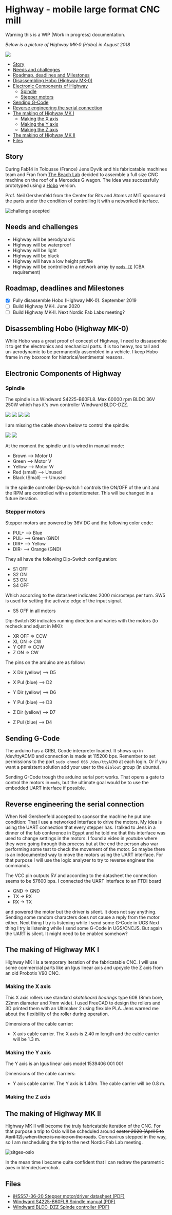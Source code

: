 # Highway - mobile large format CNC mill

Warning this is a WIP (Work in progress) documentation.

*Below is a picture of Highway MK-0 (Hobo) in August 2018*

![](./img/highwayfab14.jpg)


<!-- vim-markdown-toc GFM -->

* [Story](#story)
* [Needs and challenges](#needs-and-challenges)
* [Roadmap, deadlines and Milestones](#roadmap-deadlines-and-milestones)
* [Disassembling Hobo (Highway MK-0)](#disassembling-hobo-highway-mk-0)
* [Electronic Components of Highway](#electronic-components-of-highway)
	* [Spindle](#spindle)
	* [Stepper motors](#stepper-motors)
* [Sending G-Code](#sending-g-code)
* [Reverse engineering the serial connection](#reverse-engineering-the-serial-connection)
* [The making of Highway MK I](#the-making-of-highway-mk-i)
	* [Making the X axis](#making-the-x-axis)
	* [Making the Y axis](#making-the-y-axis)
	* [Making the Z axis](#making-the-z-axis)
* [The making of Highway MK II](#the-making-of-highway-mk-ii)
* [Files](#files)

<!-- vim-markdown-toc -->

## Story

During Fab14 in Tolousse (France) Jens Dyvik and his fabricatable machines team and Fran from [The Beach Lab](https://github.com/thebeachlab) decided to assemble a full size CNC machine on the roof of a Mercedes G wagon. The idea was successfully prototyped using a [Hobo](https://github.com/fellesverkstedet/fabricatable-machines/tree/master/hobo-large-format-cnc) version.

Prof. Neil Gershenfeld from the Center for Bits and Atoms at MIT sponsored the parts under the condition of controlling it with a networked interface.

![challenge acepted](./img/challenge.jpg)

## Needs and challenges

- Highway will be aerodynamic
- Highway will be waterproof
- Highway will be light
- Highway will be black
- Highway will have a low height profile
- Highway will be controlled in a network array by [`mods CE`](https://github.com/fabfoundation/mods) (CBA requirement)

## Roadmap, deadlines and Milestones

- [x] Fully disassemble Hobo (Highway MK-0). September 2019
- [ ] Build Highway MK-I. June 2020
- [ ] Build Highway MK-II. Next Nordic Fab Labs meeting?

## Disassembling Hobo (Highway MK-0)

While Hobo was a great proof of concept of Highway, I need to dissasemble it to get the electronics and mechanical parts. It is too heavy, too tall and un-aerodynamic to be permanently assembled in a vehicle. I keep Hobo frame in my boxroom for historical/sentimental reasons.

## Electronic Components of Highway

### Spindle

The spindle is a Windward S4225-B60FL8. Max 60000 rpm BLDC 36V 250W which has it's own controller Windward BLDC-DZZ.

![](img/S4225-B60_1.jpg)
![](img/s-l500.jpg)
![](img/s-l1600.jpg)
![](img/s-l16002.jpg)

I am missing the cable shown below to control the spindle:

![](img/BLDC-DZZ2.jpg)
![](img/BLDCDZZ1.png)

At the moment the spindle unit is wired in manual mode:

- Brown --> Motor U
- Green -->  Motor V
- Yellow --> Motor W
- Red (small) --> Unused
- Black (Small) --> Unused

In the spindle controller Dip-switch 1 controls the ON/OFF of the unit and the RPM are controlled with a potentiometer. This will be changed in a future iteration.

### Stepper motors

Stepper motors are powered by 36V DC and the following color code:

- PUL+ --> Blue
- PUL- --> Green (GND)
- DIR+ --> Yellow
- DIR- --> Orange (GND)

They all have the following Dip-Switch configuration:

- S1 OFF
- S2 ON
- S3 ON
- S4 OFF

Which according to the datasheet indicates 2000 microsteps per turn. SW5 is used for setting the activate edge of the input signal.

- S5 OFF in all motors

Dip-Switch S6 indicates running direction and varies with the motors (to recheck and adjust in MKI):

- XR OFF => CCW
- XL ON => CW
- Y OFF => CCW
- Z ON => CW

The pins on the arduino are as follow:

- X Dir (yellow) --> D5
- X Pul (blue) --> D2

- Y Dir (yellow) --> D6
- Y Pul (blue) --> D3

- Z Dir (yellow) --> D7
- Z Pul (blue) --> D4

## Sending G-Code

The arduino has a GRBL Gcode interpreter loaded. It shows up in /dev/ttyACM0 and connection is made at 115200 bps. Remember to set permissions to the port `sudo chmod 666 /dev/ttyACM0` at each login. Or if you want a persistent solution add your user to the `dialout` group (in ubuntu).

Sending G-Code trough the arduino serial port works. That opens a gate to control the motors in `mods`, but the ultimate goal would be to use the embedded UART interface if possible.

## Reverse engineering the serial connection

When Neil Gershenfeld accepted to sponsor the machine he put one condition: That I use a networked interface to drive the motors. My idea is using the UART connection that every stepper has. I talked to Jens in a dinner of the fab conference in Egypt and he told me that this interface was used to change settings in the motors. I found a video in youtube where they were going through this process but at the end the person also war performing some test to check the movement of the motor. So maybe there is an indocumented way to move the motors using the UART interface. For that purpose I will use the logic analyzer to try to reverse engineer the commands.

The VCC pin outputs 5V and according to the datasheet the connection seems to be 57600 bps. I connected the UART interface to an FTDI board

- GND -> GND
- TX -> RX
- RX -> TX

and powered the motor but the driver is silent. It does not say anything. Sending some random characters does not cause a reply from the motor either. Next thing I try is listening while I send some G-Code in UGS Next thing I try is listening while I send some G-Code in UGS/CNCJS. But again the UART is silent. It might need to be enabled somehow? 

## The making of Highway MK I

Highway MK I is a temporary iteration of the fabricatable CNC. I will use some commercial parts like an Igus linear axis and upcycle the Z axis from an old Probotix V90 CNC.

### Making the X axis

This X axis rollers use standard *skateboard bearings* type 608 (8mm bore, 22mm diameter and 7mm wide). I used FreeCAD to design the rollers and 3D printed them with an Ultimaker 2 using flexible PLA. Jens warned me about the flexibility of the roller during operation.

Dimensions of the cable carrier:

- X axis cable carrier. The X axis is 2.40 m length and the cable carrier will be 1.3 m.

### Making the Y axis

The Y axis is an Igus linear axis model 1539406 001 001

Dimensions of the cable carriers:

- Y axis cable carrier. The Y axis is 1.40m. The cable carrier will be 0.8 m.

### Making the Z axis

## The making of Highway MK II

Highway MK II will become the truly fabricatable iteration of the CNC. For that purpose a trip to Oslo will be scheduled around ~~easter 2020 (April 5 to April 12), when there is no ice on the roads~~. Coronavirus stepped in the way, so I am rescheduling the trip to the next Nordic Fab Lab meeting.

![sitges-oslo](./img/sitges-oslo.png)

In the mean time I became quite confident that I can redraw the parametric axes in blender/sverchok.

## Files

- [iHSS57-36-20 Stepper motor/driver datasheet (PDF)](./files/ihss-ds.pdf)
- [Windward S4225-B60FL8 Spindle manual (PDF)]()
- [Windward BLDC-DZZ Spinde controller (PDF)](./files/BLDC-DZZ-manual.pdf)
